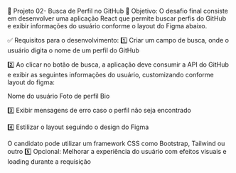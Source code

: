 
🚀 Projeto 02- Busca de Perfil no GitHub
📝 Objetivo:
O desafio final consiste em desenvolver uma aplicação React que permite buscar perfis do GitHub e exibir informações do usuário conforme o layout do Figma abaixo.


✅ Requisitos para o desenvolvimento:
1️⃣ Criar um campo de busca, onde o usuário digita o nome de um perfil do GitHub


2️⃣ Ao clicar no botão de busca, a aplicação deve consumir a API do GitHub e exibir as seguintes informações do usuário, customizando conforme layout do figma:

Nome do usuário
Foto de perfil
Bio

3️⃣ Exibir mensagens de erro caso o perfil não seja encontrado


4️⃣ Estilizar o layout seguindo o design do Figma

O candidato pode utilizar um framework CSS como Bootstrap, Tailwind ou outro
5️⃣ Opcional: Melhorar a experiência do usuário com efeitos visuais e loading durante a requisição
